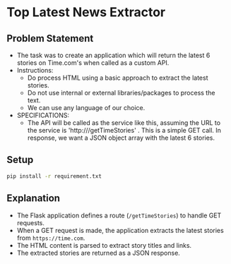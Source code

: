 # Top Latest News Extractor

## Problem Statement

- The task was to create an application which will return the latest 6 stories on Time.com's when called as a custom API.
- Instructions:
  - Do process HTML using a basic approach to extract the latest stories.
  - Do not use internal or external libraries/packages to process the text.
  - We can use any language of our choice.
- SPECIFICATIONS:
  - The API will be called as the service like this, assuming the URL to the service is 'http://<localhost>/getTimeStories' . This is a simple GET call. In response, we want a JSON object array with the latest 6 stories.

## Setup

```sh
pip install -r requirement.txt
```

## Explanation

- The Flask application defines a route (`/getTimeStories`) to handle GET requests.
- When a GET request is made, the application extracts the latest stories from `https://time.com`.
- The HTML content is parsed to extract story titles and links.
- The extracted stories are returned as a JSON response.